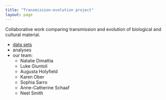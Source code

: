 ```yaml
---
title: "Transmission-evolution project"
layout: page
---
```


Collaborative work comparing transmission and evolution of biological and cultural material.

- [data sets](data/)
- analyses
- our team:
    - Natalie Dimattia
    - Luke Giuntoli
    - Augusta Holyfield
    - Karen Ober
    - Sophia Sarro
    - Anne-Catherine Schaaf
    - Neel Smith
